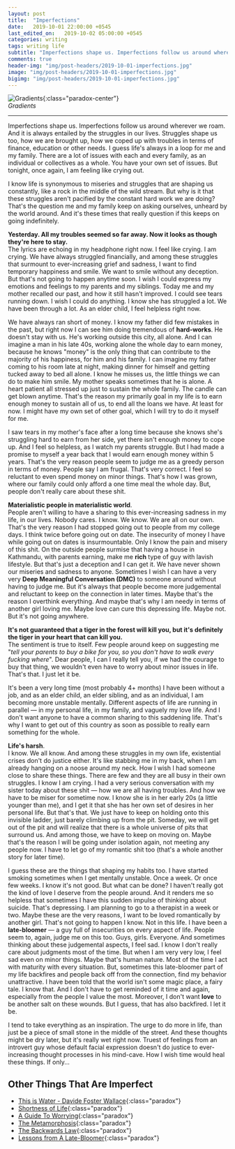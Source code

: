 ```yaml
---
layout: post
title:  "Imperfections"
date:   2019-10-01 22:00:00 +0545
last_edited_on:   2019-10-02 05:00:00 +0545
categories: writing
tags: writing life 
subtitle: "Imperfections shape us. Imperfections follow us around wherever we roam. And it is always entailed by the struggles in our lives. Struggles shape us too."
comments: true
header-img: "img/post-headers/2019-10-01-imperfections.jpg"
image: "img/post-headers/2019-10-01-imperfections.jpg"
bigimg: "img/post-headers/2019-10-01-imperfections.jpg"
---
```


![Gradients]({{site.baseurl}}/img/post-headers/2019-10-01-imperfections.jpg){:class="paradox-center"}  
*Gradients* 

<hr/>

Imperfections shape us. Imperfections follow us around wherever we roam. And it is always entailed by the struggles in our lives. Struggles shape us too, how we are brought up, how we coped up with troubles in terms of finance, education or other needs. I guess life's always in a loop for me and my family. There are a lot of issues with each and every family, as an individual or collectives as a whole. You have your own set of issues. But tonight, once again, I am feeling like crying out.

I know life is synonymous to miseries and struggles that are shaping us constantly, like a rock in the middle of the wild stream. But why is it that these struggles aren't pacified by the constant hard work we are doing? That's the question me and my family keep on asking ourselves, unheard by the world around. And it's these times that really question if this keeps on going indefinitely.

**Yesterday. All my troubles seemed so far away. Now it looks as though they're here to stay.**  
The lyrics are echoing in my headphone right now. I feel like crying. I am crying. We have always struggled financially, and among these struggles that surmount to ever-increasing grief and sadness, I want to find temporary happiness and smile. We want to smile without any deception. But that's not going to happen anytime soon. I wish I could express my emotions and feelings to my parents and my siblings. Today me and my mother recalled our past, and how it still hasn't improved. I could see tears running down. I wish I could do anything. I know she has struggled a lot. We have been through a lot. As an elder child, I feel helpless right now.

We have always ran short of money. I know my father did few mistakes in the past, but right now I can see him doing tremendous of **hard-works**. He doesn't stay with us. He's working outside this city, all alone. And I can imagine a man in his late 40s, working alone the whole day to earn money, because he knows "money" is the only thing that can contribute to the majority of his happiness, for him and his family. I can imagine my father coming to his room late at night, making dinner for himself and getting tucked away to bed all alone. I know he misses us, the little things we can do to make him smile. My mother speaks sometimes that he is alone. A heart patient all stressed up just to sustain the whole family. The candle can get blown anytime. That's the reason my primarily goal in my life is to earn enough money to sustain all of us, to end all the loans we have. At least for now. I might have my own set of other goal, which I will try to do it myself for me.

I saw tears in my mother's face after a long time because she knows she's struggling hard to earn from her side, yet there isn't enough money to cope up. And I feel so helpless, as I watch my parents struggle. But I had made a promise to myself a year back that I would earn enough money within 5 years. That's the very reason people seem to judge me as a greedy person in terms of money. People say I am frugal. That's very correct. I feel so reluctant to even spend money on minor things. That's how I was grown, where our family could only afford a one time meal the whole day. But, people don't really care about these shit.  

**Materialistic people in materialistic world**.  
People aren't willing to have a sharing to this ever-increasing sadness in my life, in our lives. Nobody cares. I know. We know. We are all on our own. That's the very reason I had stopped going out to people from my college days. I think twice before going out on date. The insecurity of money I have while going out on dates is insurmountable. Only I know the pain and misery of this shit. On the outside people surmise that having a house in Kathmandu, with parents earning, make me **rich** type of guy with lavish lifestyle. But that's just a deception and I can get it. We have never shown our miseries and sadness to anyone. Sometimes I wish I can have a very very **Deep Meaningful Conversation (DMC)** to someone around without having to judge me. But it's always that people become more judgemental and reluctant to keep on the connection in later times. Maybe that's the reason I overthink everything. And maybe that's why I am needy in terms of another girl loving me. Maybe love can cure this depressing life. Maybe not. But it's not going anywhere.


**It's not guaranteed that a tiger in the forest will kill you, but it's definitely the tiger in your heart that can kill you.**  
The sentiment is true to itself. Few people around keep on suggesting me "*tell your parents to buy a bike for you, so you don't have to walk every fucking where*". Dear people, I can I really tell you, if we had the courage to buy that thing, we wouldn't even have to worry about minor issues in life. That's that. I just let it be.

It's been a very long time (most probably 4+ months) I have been without a job, and as an elder child, an elder sibling, and as an individual, I am becoming more unstable mentally. Different aspects of life are running in parallel — in my personal life, in my family, and vaguely my love life. And I don't want anyone to have a common sharing to this saddening life. That's why I want to get out of this country as soon as possible to really earn something for the whole.


**Life's harsh**.  
I know. We all know. And among these struggles in my own life, existential crises don't do justice either. It's like stabbing me in my back, when I am already hanging on a noose around my neck. How I wish I had someone close to share these things. There are few and they are all busy in their own struggles. I know I am crying. I had a very serious conversation with my sister today about these shit — how we are all having troubles. And how we have to be miser for sometime now. I know she is in her early 20s (a little younger than me), and I get it that she has her own set of desires in her personal life. But that's that. We just have to keep on holding onto this invisible ladder, just barely climbing up from the pit. Someday, we will get out of the pit and will realize that there is a whole universe of pits that surround us. And among those, we have to keep on moving on. Maybe that's the reason I will be going under isolation again, not meeting any people now. I have to let go of my romantic shit too (that's a whole another story for later time).

I guess these are the things that shaping my habits too. I have started smoking sometimes when I get mentally unstable. Once a week. Or once few weeks. I know it's not good. But what can be done? I haven't really got the kind of love I deserve from the people around. And it renders me so helpless that sometimes I have this sudden impulse of thinking about suicide. That's depressing. I am planning to go to a therapist in a week or two. Maybe these are the very reasons, I want to be loved romantically by another girl. That's not going to happen I know. Not in this life. I have been a **late-bloomer** — a guy full of insecurities on every aspect of life. People seem to, again, judge me on this too. Guys, girls. Everyone. And sometimes thinking about these judgemental aspects, I feel sad. I know I don't really care about judgments most of the time. But when I am very very low, I feel sad even on minor things. Maybe that's human nature. Most of the time I act with maturity with every situation. But, sometimes this late-bloomer part of my life backfires and people back off from the connection, find my behavior unattractive. I have been told that the world isn't some magic place, a fairy tale. I know that. And I don't have to get reminded of it time and again, especially from the people I value the most. Moreover, I don't want **love** to be another salt on these wounds. But I guess, that has also backfired. I let it be.

I tend to take everything as an inspiration. The urge to do more in life, than just be a piece of small stone in the middle of the street. And these thoughts might be dry later, but it's really wet right now. Truest of feelings from an introvert guy whose default facial expression doesn't do justice to ever-increasing thought processes in his mind-cave. How I wish time would heal these things. If only...




## Other Things That Are Imperfect
- [This is Water - Davide Foster Wallace](https://www.youtube.com/watch?v=8CrOL-ydFMI){:class="paradox"}
- [Shortness of Life](https://tim.blog/2009/04/24/on-the-shortness-of-life-an-introduction-to-seneca/){:class="paradox"}
- [A Guide To Worrying](https://www.youtube.com/watch?v=k5RH3BdXDOY){:class="paradox"}
- [The Metamorphosis](https://www.goodreads.com/book/show/485894.The_Metamorphosis){:class="paradox"}
- [The Backwards Law](https://www.youtube.com/watch?v=hPhc9FU7ycI){:class="paradox"}
- [Lessons from A Late-Bloomer](https://medium.com/@Steven_Z/late-bloomers-fece788db69b){:class="paradox"}
